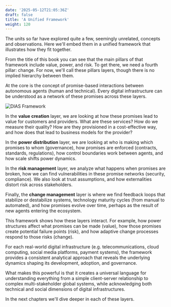 ```yaml
---
date: '2025-05-12T21:05:36Z'
draft: false
title: 'A Unified Framework'
weight: 120
---
```


The units so far have explored quite a few, seemingly unrelated, concepts and observations.
Here we'll embed them in a unified framework that illustrates how they fit together.

From the title of this book you can see that the main pillars of that framework include value, power, and risk.
To get there, we need a fourth pillar: change.
For now, we'll call these pillars layers, though there is no implied hierarchy between them.

At the core is the concept of promise-based interactions between autonomous agents (human and technical).
Every digital infrastructure can be understood as a network of these promises across these layers.

![DIAS Framework](/dias-framework.svg)

In the **value creation** layer, we are looking at how these promises lead to value for customers and providers. What are these services? How do we measure their quality?
How are they provisioned in a cost-effective way, and how does that lead to business models for the provider?

In the **power distribution** layer, we are looking at who is making which promises to whom (governance), how promises are enforced (contracts, standards, regulations), how control boundaries work between agents, and how scale shifts power dynamics.

In the **risk management** layer, we analyze what happens when promises are broken, how we can find vulnerabilities in these promise networks (security, compliance). We also look at trust assumptions, and how externalities distort risk across stakeholders.

Finally, the **change management** layer is where we find feedback loops that stabilize or destabilize systems, technology maturity cycles (from manual to automated), and how promises evolve over time, perhaps as the result of new agents entering the ecosystem.

This framework shows how these layers interact. For example, how power structures affect what promises can be made (value), how those promises create potential failure points (risk), and how adaptive change processes respond to those risks (change).

For each real-world digital infrastructure (e.g. telecommunications, cloud computing, social media platforms, payment systems), the framework provides a consistent analytical approach that reveals the underlying dynamics shaping its development, adoption, and governance.

What makes this powerful is that it creates a universal language for understanding everything from a simple client-server relationship to complex multi-stakeholder global systems, while acknowledging both technical and social dimensions of digital infrastructures.

In the next chapters we'll dive deeper in each of these layers.
